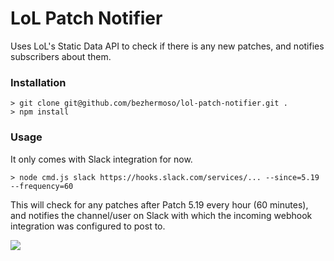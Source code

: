 # LoL Patch Notifier

Uses LoL's Static Data API to check if there is any new patches, and notifies
subscribers about them.

### Installation

```
> git clone git@github.com/bezhermoso/lol-patch-notifier.git .
> npm install
```

### Usage

It only comes with Slack integration for now.

```
> node cmd.js slack https://hooks.slack.com/services/... --since=5.19 --frequency=60
```

This will check for any patches after Patch 5.19 every hour (60 minutes), and
notifies the channel/user on Slack with which the incoming webhook integration
was configured to post to.

<img src="http://i.imgur.com/dPe3jfG.png" />
